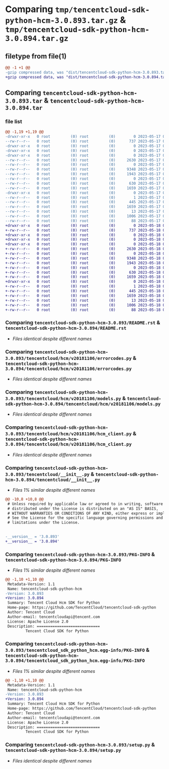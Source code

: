 # Comparing `tmp/tencentcloud-sdk-python-hcm-3.0.893.tar.gz` & `tmp/tencentcloud-sdk-python-hcm-3.0.894.tar.gz`

## filetype from file(1)

```diff
@@ -1 +1 @@
-gzip compressed data, was "dist/tencentcloud-sdk-python-hcm-3.0.893.tar", last modified: Wed May 17 03:32:42 2023, max compression
+gzip compressed data, was "dist/tencentcloud-sdk-python-hcm-3.0.894.tar", last modified: Thu May 18 00:27:32 2023, max compression
```

## Comparing `tencentcloud-sdk-python-hcm-3.0.893.tar` & `tencentcloud-sdk-python-hcm-3.0.894.tar`

### file list

```diff
@@ -1,19 +1,19 @@
-drwxr-xr-x   0 root         (0) root         (0)        0 2023-05-17 03:32:42.000000 tencentcloud-sdk-python-hcm-3.0.893/
--rw-r--r--   0 root         (0) root         (0)      737 2023-05-17 03:32:42.000000 tencentcloud-sdk-python-hcm-3.0.893/README.rst
-drwxr-xr-x   0 root         (0) root         (0)        0 2023-05-17 03:32:42.000000 tencentcloud-sdk-python-hcm-3.0.893/tencentcloud/
-drwxr-xr-x   0 root         (0) root         (0)        0 2023-05-17 03:32:42.000000 tencentcloud-sdk-python-hcm-3.0.893/tencentcloud/hcm/
-drwxr-xr-x   0 root         (0) root         (0)        0 2023-05-17 03:32:42.000000 tencentcloud-sdk-python-hcm-3.0.893/tencentcloud/hcm/v20181106/
--rw-r--r--   0 root         (0) root         (0)     2630 2023-05-17 03:32:42.000000 tencentcloud-sdk-python-hcm-3.0.893/tencentcloud/hcm/v20181106/errorcodes.py
--rw-r--r--   0 root         (0) root         (0)        0 2023-05-17 03:32:42.000000 tencentcloud-sdk-python-hcm-3.0.893/tencentcloud/hcm/v20181106/__init__.py
--rw-r--r--   0 root         (0) root         (0)     9348 2023-05-17 03:32:42.000000 tencentcloud-sdk-python-hcm-3.0.893/tencentcloud/hcm/v20181106/models.py
--rw-r--r--   0 root         (0) root         (0)     1943 2023-05-17 03:32:42.000000 tencentcloud-sdk-python-hcm-3.0.893/tencentcloud/hcm/v20181106/hcm_client.py
--rw-r--r--   0 root         (0) root         (0)        0 2023-05-17 03:32:42.000000 tencentcloud-sdk-python-hcm-3.0.893/tencentcloud/hcm/__init__.py
--rw-r--r--   0 root         (0) root         (0)      630 2023-05-17 03:32:42.000000 tencentcloud-sdk-python-hcm-3.0.893/tencentcloud/__init__.py
--rw-r--r--   0 root         (0) root         (0)     1659 2023-05-17 03:32:42.000000 tencentcloud-sdk-python-hcm-3.0.893/PKG-INFO
-drwxr-xr-x   0 root         (0) root         (0)        0 2023-05-17 03:32:42.000000 tencentcloud-sdk-python-hcm-3.0.893/tencentcloud_sdk_python_hcm.egg-info/
--rw-r--r--   0 root         (0) root         (0)        1 2023-05-17 03:32:42.000000 tencentcloud-sdk-python-hcm-3.0.893/tencentcloud_sdk_python_hcm.egg-info/dependency_links.txt
--rw-r--r--   0 root         (0) root         (0)      445 2023-05-17 03:32:42.000000 tencentcloud-sdk-python-hcm-3.0.893/tencentcloud_sdk_python_hcm.egg-info/SOURCES.txt
--rw-r--r--   0 root         (0) root         (0)     1659 2023-05-17 03:32:42.000000 tencentcloud-sdk-python-hcm-3.0.893/tencentcloud_sdk_python_hcm.egg-info/PKG-INFO
--rw-r--r--   0 root         (0) root         (0)       13 2023-05-17 03:32:42.000000 tencentcloud-sdk-python-hcm-3.0.893/tencentcloud_sdk_python_hcm.egg-info/top_level.txt
--rw-r--r--   0 root         (0) root         (0)     1006 2023-05-17 03:32:42.000000 tencentcloud-sdk-python-hcm-3.0.893/setup.py
--rw-r--r--   0 root         (0) root         (0)       88 2023-05-17 03:32:42.000000 tencentcloud-sdk-python-hcm-3.0.893/setup.cfg
+drwxr-xr-x   0 root         (0) root         (0)        0 2023-05-18 00:27:32.000000 tencentcloud-sdk-python-hcm-3.0.894/
+-rw-r--r--   0 root         (0) root         (0)      737 2023-05-18 00:27:32.000000 tencentcloud-sdk-python-hcm-3.0.894/README.rst
+drwxr-xr-x   0 root         (0) root         (0)        0 2023-05-18 00:27:32.000000 tencentcloud-sdk-python-hcm-3.0.894/tencentcloud/
+drwxr-xr-x   0 root         (0) root         (0)        0 2023-05-18 00:27:32.000000 tencentcloud-sdk-python-hcm-3.0.894/tencentcloud/hcm/
+drwxr-xr-x   0 root         (0) root         (0)        0 2023-05-18 00:27:32.000000 tencentcloud-sdk-python-hcm-3.0.894/tencentcloud/hcm/v20181106/
+-rw-r--r--   0 root         (0) root         (0)     2630 2023-05-18 00:27:32.000000 tencentcloud-sdk-python-hcm-3.0.894/tencentcloud/hcm/v20181106/errorcodes.py
+-rw-r--r--   0 root         (0) root         (0)        0 2023-05-18 00:27:32.000000 tencentcloud-sdk-python-hcm-3.0.894/tencentcloud/hcm/v20181106/__init__.py
+-rw-r--r--   0 root         (0) root         (0)     9348 2023-05-18 00:27:32.000000 tencentcloud-sdk-python-hcm-3.0.894/tencentcloud/hcm/v20181106/models.py
+-rw-r--r--   0 root         (0) root         (0)     1943 2023-05-18 00:27:32.000000 tencentcloud-sdk-python-hcm-3.0.894/tencentcloud/hcm/v20181106/hcm_client.py
+-rw-r--r--   0 root         (0) root         (0)        0 2023-05-18 00:27:32.000000 tencentcloud-sdk-python-hcm-3.0.894/tencentcloud/hcm/__init__.py
+-rw-r--r--   0 root         (0) root         (0)      630 2023-05-18 00:27:32.000000 tencentcloud-sdk-python-hcm-3.0.894/tencentcloud/__init__.py
+-rw-r--r--   0 root         (0) root         (0)     1659 2023-05-18 00:27:32.000000 tencentcloud-sdk-python-hcm-3.0.894/PKG-INFO
+drwxr-xr-x   0 root         (0) root         (0)        0 2023-05-18 00:27:32.000000 tencentcloud-sdk-python-hcm-3.0.894/tencentcloud_sdk_python_hcm.egg-info/
+-rw-r--r--   0 root         (0) root         (0)        1 2023-05-18 00:27:32.000000 tencentcloud-sdk-python-hcm-3.0.894/tencentcloud_sdk_python_hcm.egg-info/dependency_links.txt
+-rw-r--r--   0 root         (0) root         (0)      445 2023-05-18 00:27:32.000000 tencentcloud-sdk-python-hcm-3.0.894/tencentcloud_sdk_python_hcm.egg-info/SOURCES.txt
+-rw-r--r--   0 root         (0) root         (0)     1659 2023-05-18 00:27:32.000000 tencentcloud-sdk-python-hcm-3.0.894/tencentcloud_sdk_python_hcm.egg-info/PKG-INFO
+-rw-r--r--   0 root         (0) root         (0)       13 2023-05-18 00:27:32.000000 tencentcloud-sdk-python-hcm-3.0.894/tencentcloud_sdk_python_hcm.egg-info/top_level.txt
+-rw-r--r--   0 root         (0) root         (0)     1006 2023-05-18 00:27:32.000000 tencentcloud-sdk-python-hcm-3.0.894/setup.py
+-rw-r--r--   0 root         (0) root         (0)       88 2023-05-18 00:27:32.000000 tencentcloud-sdk-python-hcm-3.0.894/setup.cfg
```

### Comparing `tencentcloud-sdk-python-hcm-3.0.893/README.rst` & `tencentcloud-sdk-python-hcm-3.0.894/README.rst`

 * *Files identical despite different names*

### Comparing `tencentcloud-sdk-python-hcm-3.0.893/tencentcloud/hcm/v20181106/errorcodes.py` & `tencentcloud-sdk-python-hcm-3.0.894/tencentcloud/hcm/v20181106/errorcodes.py`

 * *Files identical despite different names*

### Comparing `tencentcloud-sdk-python-hcm-3.0.893/tencentcloud/hcm/v20181106/models.py` & `tencentcloud-sdk-python-hcm-3.0.894/tencentcloud/hcm/v20181106/models.py`

 * *Files identical despite different names*

### Comparing `tencentcloud-sdk-python-hcm-3.0.893/tencentcloud/hcm/v20181106/hcm_client.py` & `tencentcloud-sdk-python-hcm-3.0.894/tencentcloud/hcm/v20181106/hcm_client.py`

 * *Files identical despite different names*

### Comparing `tencentcloud-sdk-python-hcm-3.0.893/tencentcloud/__init__.py` & `tencentcloud-sdk-python-hcm-3.0.894/tencentcloud/__init__.py`

 * *Files 1% similar despite different names*

```diff
@@ -10,8 +10,8 @@
 # Unless required by applicable law or agreed to in writing, software
 # distributed under the License is distributed on an "AS IS" BASIS,
 # WITHOUT WARRANTIES OR CONDITIONS OF ANY KIND, either express or implied.
 # See the License for the specific language governing permissions and
 # limitations under the License.
 
 
-__version__ = '3.0.893'
+__version__ = '3.0.894'
```

### Comparing `tencentcloud-sdk-python-hcm-3.0.893/PKG-INFO` & `tencentcloud-sdk-python-hcm-3.0.894/PKG-INFO`

 * *Files 1% similar despite different names*

```diff
@@ -1,10 +1,10 @@
 Metadata-Version: 1.1
 Name: tencentcloud-sdk-python-hcm
-Version: 3.0.893
+Version: 3.0.894
 Summary: Tencent Cloud Hcm SDK for Python
 Home-page: https://github.com/TencentCloud/tencentcloud-sdk-python
 Author: Tencent Cloud
 Author-email: tencentcloudapi@tencent.com
 License: Apache License 2.0
 Description: ============================
         Tencent Cloud SDK for Python
```

### Comparing `tencentcloud-sdk-python-hcm-3.0.893/tencentcloud_sdk_python_hcm.egg-info/PKG-INFO` & `tencentcloud-sdk-python-hcm-3.0.894/tencentcloud_sdk_python_hcm.egg-info/PKG-INFO`

 * *Files 1% similar despite different names*

```diff
@@ -1,10 +1,10 @@
 Metadata-Version: 1.1
 Name: tencentcloud-sdk-python-hcm
-Version: 3.0.893
+Version: 3.0.894
 Summary: Tencent Cloud Hcm SDK for Python
 Home-page: https://github.com/TencentCloud/tencentcloud-sdk-python
 Author: Tencent Cloud
 Author-email: tencentcloudapi@tencent.com
 License: Apache License 2.0
 Description: ============================
         Tencent Cloud SDK for Python
```

### Comparing `tencentcloud-sdk-python-hcm-3.0.893/setup.py` & `tencentcloud-sdk-python-hcm-3.0.894/setup.py`

 * *Files identical despite different names*

